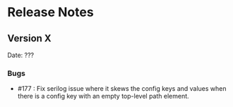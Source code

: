 # Release Notes

## Version X

Date: ???

### Bugs

- #177 : Fix serilog issue where it skews the config keys and values when there is a config key with an empty top-level path element.


